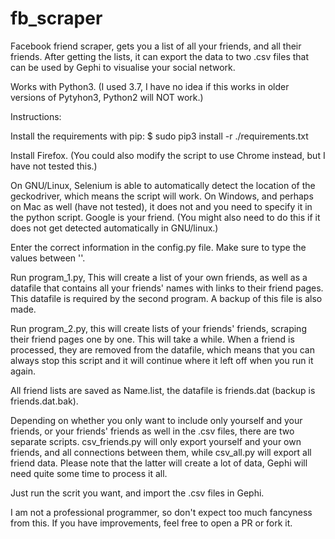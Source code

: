# fb_scraper

Facebook friend scraper, gets you a list of all your friends, and all their friends. After getting the lists, it can export the data to two .csv files that can be used by Gephi to visualise your social network.

Works with Python3. (I used 3.7, I have no idea if this works in older versions of Pytyhon3, Python2 will NOT work.)

Instructions:

Install the requirements with pip:
$ sudo pip3 install -r ./requirements.txt

Install Firefox. (You could also modify the script to use Chrome instead, but I have not tested this.)

On GNU/Linux, Selenium is able to automatically detect the location of the geckodriver, which means the script will work. On Windows, and perhaps on Mac as well (have not tested), it does not and you need to specify it in the python script. Google is your friend. (You might 
also need to do this if it does not get detected automatically in GNU/linux.)

Enter the correct information in the config.py file. Make sure to type the values between ''.

Run program_1.py, This will create a list of your own friends, as well as a datafile that contains all your friends' names with links to their friend pages. This datafile is required by the second program. A backup of this file is also made.

Run program_2.py, this will create lists of your friends' friends, scraping their friend pages one by one. This will take a while. When a friend is processed, they are removed from the datafile, which means that you can always stop this script and it will continue where it 
left off when you run it again.

All friend lists are saved as Name.list, the datafile is friends.dat (backup is friends.dat.bak).

Depending on whether you only want to include only yourself and your friends, or your friends' friends as well in the .csv files, there are two separate scripts. csv_friends.py will only export yourself and your own friends, and all connections between them, while csv_all.py will export all friend data. Please note that the latter will create a lot of data, Gephi will need quite some time to process it all.

Just run the scrit you want, and import the .csv files in Gephi.

I am not a professional programmer, so don't expect too much fancyness from this. If you have improvements, feel free to open a PR or fork it.
